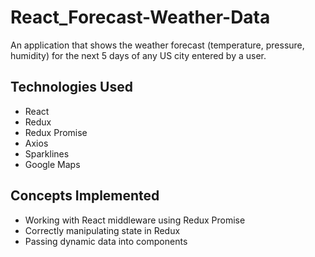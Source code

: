# React_Forecast-Weather-Data

An application that shows the weather forecast (temperature, pressure, humidity) for the next 5 days of any US city entered by a user.

## Technologies Used

- React
- Redux
- Redux Promise
- Axios
- Sparklines
- Google Maps

## Concepts Implemented

- Working with React middleware using Redux Promise
- Correctly manipulating state in Redux
- Passing dynamic data into components
